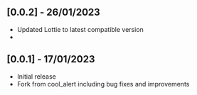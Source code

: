 
## [0.0.2] - 26/01/2023

- Updated Lottie to latest compatible version
- 

## [0.0.1] - 17/01/2023

- Initial release
- Fork from cool_alert including bug fixes and improvements
